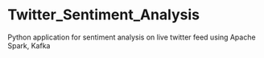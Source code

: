 # Twitter_Sentiment_Analysis
Python application for sentiment analysis on live twitter feed using Apache Spark, Kafka
